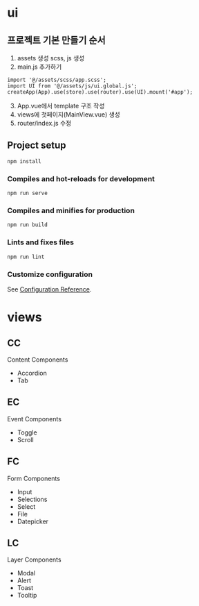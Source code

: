 # ui

## 프로젝트 기본 만들기 순서
1. assets 생성 scss, js 생성
2. main.js 추가하기 
```
import '@/assets/scss/app.scss';
import UI from '@/assets/js/ui.global.js';
createApp(App).use(store).use(router).use(UI).mount('#app');
```
3. App.vue에서 template 구조 작성
4. views에 첫페이지(MainView.vue) 생성
5. router/index.js 수정 




## Project setup
```
npm install
```

### Compiles and hot-reloads for development
```
npm run serve
```

### Compiles and minifies for production
```
npm run build
```

### Lints and fixes files
```
npm run lint
```

### Customize configuration
See [Configuration Reference](https://cli.vuejs.org/config/).

# views

## CC
Content Components
- Accordion
- Tab

## EC
Event Components
- Toggle
- Scroll

## FC
Form Components
- Input
- Selections
- Select
- File
- Datepicker

## LC
Layer Components
- Modal
- Alert
- Toast
- Tooltip